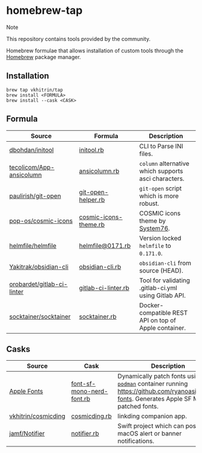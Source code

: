 # homebrew-tap

> [!NOTE]
> This repository contains tools provided by the community.

Homebrew formulae that allows installation of custom tools through the [Homebrew](https://brew.sh/) package manager.

## Installation

```
brew tap vkhitrin/tap
brew install <FORMULA>
brew install --cask <CASK>
```

## Formula

| Source                                                                      | Formula                                                  | Description                                              |
| --------------------------------------------------------------------------- | -------------------------------------------------------- | -------------------------------------------------------- |
| [dbohdan/initool](https://github.com/dbohdan/initool)                       | [initool.rb](./Formula/initool.rb)                       | CLI to Parse INI files.                                  |
| [tecolicom/App-ansicolumn](https://github.com/tecolicom/App-ansicolumn)     | [ansicolumn.rb](./Formula/ansicolumn.rb)                 | `column` alternative which supports asci characters.     |
| [paulirish/git-open](https://github.com/paulirish/git-open)                 | [git-open-helper.rb](./Formula/git-open-helper.rb)       | `git-open` script which is more robust.                  |
| [pop-os/cosmic-icons](https://github.com/pop-os/cosmic-icons)               | [cosmic-icons-theme.rb](./Formula/cosmic-icons-theme.rb) | COSMIC icons theme by [System76](https://system76.com/). |
| [helmfile/helmfile](https://github.com/helmfile/helmfile)                   | [helmfile@0171.rb](./Formula/helmfile@0171.rb)           | Version locked `helmfile` to `0.171.0`.                  |
| [Yakitrak/obsidian-cli](https://github.com/Yakitrak/obsidian-cli)           | [obsidian-cli.rb](./Formula/obsidian-cli.rb)             | `obsidian-cli` from source (HEAD).                       |
| [orobardet/gitlab-ci-linter](https://gitlab.com/orobardet/gitlab-ci-linter) | [gitlab-ci-linter.rb](./Formula/gitlab-ci-linter.rb)     | Tool for validating .gitlab-ci.yml using Gitlab API.     |
| [socktainer/socktainer](https://github.com/socktainer/socktainer)           | [socktainer.rb](./Formula/socktainer.rb)                 | Docker-compatible REST API on top of Apple container.    |

## Casks

| Source                                                         | Cask                                                           | Description                                                                                                                                                      |
| -------------------------------------------------------------- | -------------------------------------------------------------- | ---------------------------------------------------------------------------------------------------------------------------------------------------------------- |
| [Apple Fonts](https://developer.apple.com/fonts/)              | [font-sf-mono-nerd-font.rb](./Casks/font-sf-mono-nerd-font.rb) | Dynamically patch fonts using [`podman`](https://podman.io/) container running <https://github.com/ryanoasis/nerd-fonts>. Generates Apple SF Mono patched fonts. |
| [vkhitrin/cosmicding](https://github.com/vkhitrin/cosmicding/) | [cosmicding.rb](./Casks/cosmicding.rb)                         | linkding companion app.                                                                                                                                          |
| [jamf/Notifier](https://github.com/jamf/Notifier)              | [notifier.rb](./Casks/notifier.rb)                             | Swift project which can post macOS alert or banner notifications.                                                                                                |
